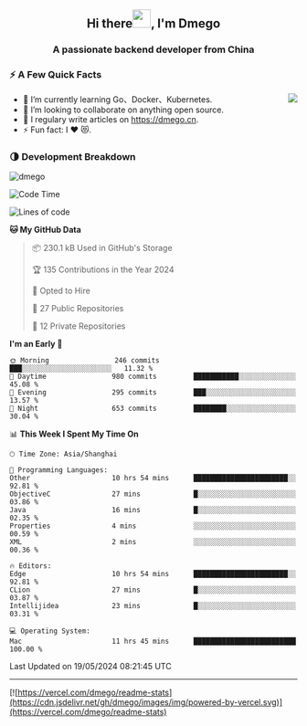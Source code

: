 <h2 align="center">Hi there<img src="https://cdn.jsdelivr.net/gh/dmego/images/img/Hi.gif" height="32" />, I'm Dmego </h2>
<h3 align="center">A passionate backend developer from China</h3>

### ⚡️ A Few Quick Facts

<img align="right" src="https://readme-stats-dmego.vercel.app/api?username=dmego&show_icons=true&icon_color=1573B3&hide_title=true&text_color=718096&bg_color=00000000&hide_border=true"/>

<ul>
    <li> 🌱 I’m currently learning Go、Docker、Kubernetes.</li>
    <li> 👯 I’m looking to collaborate on anything open source.</li>
    <li> 📝 I regulary write articles on <a href="https://dmego.cn">https://dmego.cn</a>.</li>
    <li> ⚡ Fun fact: I ❤️ 😻.</li>
</ul>

### 🌗 Development Breakdown

<img src="https://komarev.com/ghpvc/?username=dmego" alt="dmego" />

<!--START_SECTION:waka-->
![Code Time](http://img.shields.io/badge/Code%20Time-2%2C740%20hrs%2043%20mins-blue)

![Lines of code](https://img.shields.io/badge/From%20Hello%20World%20I%27ve%20Written-688.9%20thousand%20lines%20of%20code-blue)

**🐱 My GitHub Data** 

> 📦 230.1 kB Used in GitHub's Storage 
 > 
> 🏆 135 Contributions in the Year 2024
 > 
> 💼 Opted to Hire
 > 
> 📜 27 Public Repositories 
 > 
> 🔑 12 Private Repositories 
 > 
**I'm an Early 🐤** 

```text
🌞 Morning                246 commits         ███░░░░░░░░░░░░░░░░░░░░░░   11.32 % 
🌆 Daytime                980 commits         ███████████░░░░░░░░░░░░░░   45.08 % 
🌃 Evening                295 commits         ███░░░░░░░░░░░░░░░░░░░░░░   13.57 % 
🌙 Night                  653 commits         ████████░░░░░░░░░░░░░░░░░   30.04 % 
```


📊 **This Week I Spent My Time On** 

```text
🕑︎ Time Zone: Asia/Shanghai

💬 Programming Languages: 
Other                    10 hrs 54 mins      ███████████████████████░░   92.81 % 
ObjectiveC               27 mins             █░░░░░░░░░░░░░░░░░░░░░░░░   03.86 % 
Java                     16 mins             █░░░░░░░░░░░░░░░░░░░░░░░░   02.35 % 
Properties               4 mins              ░░░░░░░░░░░░░░░░░░░░░░░░░   00.59 % 
XML                      2 mins              ░░░░░░░░░░░░░░░░░░░░░░░░░   00.36 % 

🔥 Editors: 
Edge                     10 hrs 54 mins      ███████████████████████░░   92.81 % 
CLion                    27 mins             █░░░░░░░░░░░░░░░░░░░░░░░░   03.87 % 
Intellijidea             23 mins             █░░░░░░░░░░░░░░░░░░░░░░░░   03.31 % 

💻 Operating System: 
Mac                      11 hrs 45 mins      █████████████████████████   100.00 % 
```


 Last Updated on 19/05/2024 08:21:45 UTC
<!--END_SECTION:waka-->

---

[![https://vercel.com/dmego/readme-stats](https://cdn.jsdelivr.net/gh/dmego/images/img/powered-by-vercel.svg)](https://vercel.com/dmego/readme-stats)

